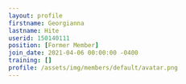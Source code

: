 ```yaml
---
layout: profile
firstname: Georgianna
lastname: Hite
userid: 150140111
position: [Former Member]
join_date: 2021-04-06 00:00:00 -0400
training: []
profile: /assets/img/members/default/avatar.png
---
```

